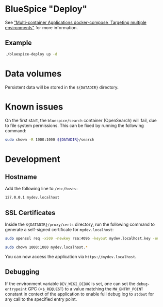 # BlueSpice "Deploy"

See ["Multi-container Applications docker-compose, Targeting multiple environments"](https://learn.microsoft.com/en-us/dotnet/architecture/microservices/multi-container-microservice-net-applications/multi-container-applications-docker-compose#targeting-multiple-environments) for more information.

## Example

```sh
./bluespice-deploy up -d
```

# Data volumes

Persistent data will be stored in the `${DATADIR}` directory.

# Known issues
On the first start, the `bluespice/search` container (OpenSearch) will fail, due to file system permissions. This can be fixed by running the following command:

```sh
sudo chown -R 1000:1000 ${DATADIR}/search
```

# Development

## Hostname
Add the following line to `/etc/hosts`:

```sh
127.0.0.1 mydev.localhost
```

## SSL Certificates
Inside the `${DATADIR}/proxy/certs` directory, run the following command to generate a self-signed certificate for `mydev.localhost`:

```sh
sudo openssl req -x509 -newkey rsa:4096 -keyout mydev.localhost.key -out mydev.localhost.crt -sha256 -days 3650 -nodes -subj "/C=XX/ST=StateName/L=CityName/O=CompanyName/OU=CompanySectionName/CN=CommonNameOrHostname"

sudo chown 1000:1000 mydev.localhost.*
```

You can now access the application via `https://mydev.localhost`.

## Debugging
If the environment variable `DEV_WIKI_DEBUG` is set, one can set the `debug-entrypoint` GPC (=`$_REQUEST`) to a value matching the `MW_ENTRY_POINT` constant in context of the application to enable full debug log to `stdout` for any call to the specified entry point.
